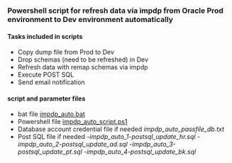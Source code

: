 ### Powershell script for refresh data via impdp from Oracle Prod environment to Dev environment automatically

#### Tasks included in scripts
- Copy dump file from Prod to Dev
- Drop schemas (need to be refreshed) in Dev 
- Refresh data with remap schemas via impdp
- Execute POST SQL
- Send email notification

#### script and parameter files
- bat file [impdp_auto.bat](https://github.com/VCNTQA/Oracle_Windows/blob/main/impdp_auto.bat)
- Powershell file [impdp_auto_script.ps1](https://github.com/VCNTQA/Oracle_Windows/blob/main/impdp_auto_script.ps1)
- Database account credential file if needed *impdp_auto_passfile_db.txt*
- Post SQL file if needed 
   -*impdp_auto_1-postsql_update_hr.sql*
   -*impdp_auto_2-postsql_update_ad.sql*
   -*impdp_auto_3-postsql_update_pt.sql*
   -*impdp_auto_4-postsql_update_bk.sql*

